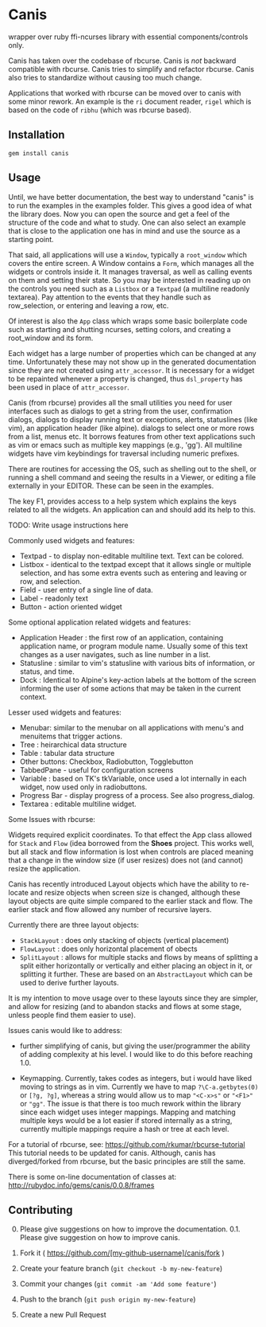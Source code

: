 # Canis

wrapper over ruby ffi-ncurses library with essential components/controls only.

Canis has taken over the codebase of rbcurse. Canis is _not_ backward compatible with rbcurse.
Canis tries to simplify and refactor rbcurse. Canis also tries to standardize without causing too much change.

Applications that worked with rbcurse can be moved over to canis with some minor rework. An example is the `ri`
document reader, `rigel` which is based on the code of `ribhu` (which was rbcurse based).

## Installation

    gem install canis

## Usage

Until, we have better documentation, the best way to understand "canis" is to run the examples in the examples
folder. This gives a good idea of what the library does. Now you can open the source and get a feel of the 
structure of the code and what to study. One can also select an example that is close to the application one has in mind
and use the source as a starting point.

That said, all applications will use a `Window`, typically a `root_window` which covers the entire screen.
A Window contains a `Form`, which manages all the widgets or controls inside it. It manages traversal, as well
as calling events on them and setting their state.
So you may be interested in reading up on the controls you need such as a `Listbox` or a `Textpad` (a multiline readonly
textarea). Pay attention to the events that they handle such as row_selection, or entering and leaving a row, etc.

Of interest is also the `App` class which wraps some basic boilerplate code such as starting and shutting ncurses, setting
colors, and creating a root_window and its form.

Each widget has a large number of properties which can be changed at any time. Unfortunately these may not show up
in the generated documentation since they are not created using `attr_accessor`. It is necessary for a widget to be repainted whenever
a property is changed, thus `dsl_property` has been used in place of `attr_accessor`.

Canis (from rbcurse) provides all the small utilities you need for user interfaces such as dialogs to get a string from the user, confirmation dialogs, dialogs to display running text or exceptions, alerts, statuslines (like vim), an application header (like alpine). dialogs to select one or more rows from a list, menus etc. It borrows features from other text applications such as vim or emacs such as multiple key mappings (e.g., 'gg'). All multiline widgets have vim keybindings for traversal including numeric prefixes.

There are routines for accessing the OS, such as shelling out to the shell, or running a shell command and seeing the results in a Viewer, or editing a file externally in your EDITOR. These can be seen in the examples.

The key F1, provides access to a help system which explains the keys related to all the widgets. An application can and should add its help to this.


TODO: Write usage instructions here

Commonly used widgets and features:

- Textpad - to display non-editable multiline text. Text can be colored. 
- Listbox - identical to the textpad except that it allows single or multiple selection, and has 
    some extra events such as entering and leaving or row, and selection.
- Field - user entry of a single line of data.
- Label - readonly text
- Button - action oriented widget

Some optional application related widgets and features:

- Application Header : the first row of an application, containing application name, or program module name. Usually
  some of this text changes as a user navigates, such as line number in a list.
- Statusline : similar to vim's statusline with various bits of information, or status, and time.
- Dock : Identical to Alpine's key-action labels at the bottom of the screen informing the user of some actions
  that may be taken in the current context.

Lesser used widgets and features:

- Menubar: similar to the menubar on all applications with menu's and menuitems that trigger actions.
- Tree : heirarchical data structure
- Table : tabular data structure
- Other buttons: Checkbox, Radiobutton, Togglebutton
- TabbedPane  - useful for configuration screens
- Variable : based on TK's tkVariable, once used a lot internally in each widget, now used only in radiobuttons.
- Progress Bar - display progress of a process. See also progress_dialog.
- Textarea : editable multiline widget.

Some Issues with rbcurse:

Widgets required explicit coordinates. To that effect the App class allowed for `Stack` and `Flow` (idea borrowed from
the **Shoes** project. This works well, but all stack and flow information is lost when controls are placed meaning that a 
change in the window size (if user resizes) does not (and cannot) resize the application.

Canis has recently introduced Layout objects which have the ability to re-locate and resize objects when screen size
is changed, although these layout objects are quite simple compared to the earlier stack and flow. The earlier stack
and flow allowed any number of recursive layers.

Currently there are three layout objects:
- `StackLayout` : does only stacking of objects (vertical placement)
- `FlowLayout` : does only horizontal placement of obects
- `SplitLayout` : allows for multiple stacks and flows by means of splitting a split either horizontally or vertically
  and either placing an object in it, or splitting it further. 
These are based on an `AbstractLayout` which can be used to derive further layouts.

It is my intention to move usage over to these layouts since they are simpler, and allow for resizing (and to abandon
stacks and flows at some stage, unless people find them easier to use).

Issues canis would like to address:

- further simplifying of canis, but giving the user/programmer the ability of adding complexity at his level.
  I would like to do this before reaching 1.0.

- Keymapping. Currently, takes codes as integers, but i would have liked moving to strings as in vim.
  Currently we have to map `?\C-a.getbytes(0)` or `[?g, ?g]`, whereas a string would allow us to map `"<C-x>s"` 
  or `"<F1>"` or `"gg"`. The issue is that there is too much rework within the library since each widget uses integer mappings.
  Mapping and matching multiple keys would be a lot easier if stored internally as a string, currently multiple
  mappings require a hash or tree at each level.

For a tutorial of rbcurse, see:
https://github.com/rkumar/rbcurse-tutorial
This tutorial needs to be updated for canis. Although, canis has diverged/forked from rbcurse, but the basic principles are still the same.

There is some on-line documentation of classes at:
http://rubydoc.info/gems/canis/0.0.8/frames

## Contributing

0. Please give suggestions on how to improve the documentation.
0.1. Please give suggestion on how to improve canis.

1. Fork it ( https://github.com/[my-github-username]/canis/fork )
2. Create your feature branch (`git checkout -b my-new-feature`)
3. Commit your changes (`git commit -am 'Add some feature'`)
4. Push to the branch (`git push origin my-new-feature`)
5. Create a new Pull Request
